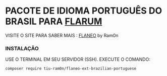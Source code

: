 # PACOTE DE IDIOMA PORTUGUÊS DO BRASIL PARA [FLARUM](http://flarum.org/)

VISITE O SITE PARA SABER MAIS :  [FLANEO](https://discuss.flaneo.com.br) by Ram0n


### INSTALAÇÃO

USE O TERMINAL EM SEU SERVIDOR (SSH). EXECUTE O COMANDO:

```
composer require tiu-ram0n/flaneo-ext-brazilian-portuguese
